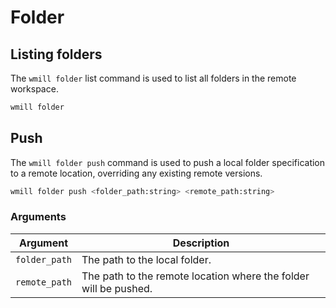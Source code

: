 # Folder

## Listing folders

The `wmill folder` list command is used to list all folders in the remote workspace.

```bash
wmill folder
```

## Push

The `wmill folder push` command is used to push a local folder specification to a remote location, overriding any existing remote versions.

```bash
wmill folder push <folder_path:string> <remote_path:string>
```

### Arguments

| Argument      | Description                                                      |
| ------------- | ---------------------------------------------------------------- |
| `folder_path` | The path to the local folder.                                    |
| `remote_path` | The path to the remote location where the folder will be pushed. |
